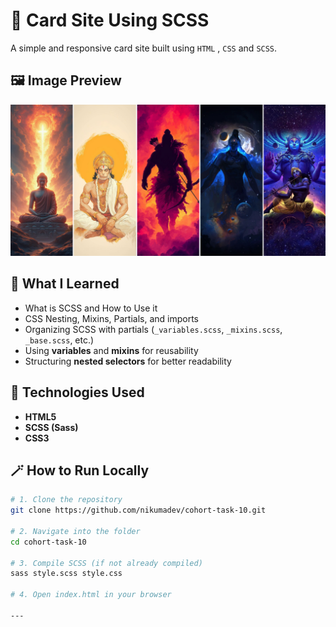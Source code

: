 # 🎴 Card Site Using SCSS

A simple and responsive card site built using `HTML` , `CSS` and `SCSS`.

## 🖼️ Image Preview

![Card Site](./assets/preview.png)


## 🧠 What I Learned

- What is SCSS and How to Use it
- CSS Nesting, Mixins, Partials, and imports
- Organizing SCSS with partials (`_variables.scss`, `_mixins.scss`, `_base.scss`, etc.)
- Using **variables** and **mixins** for reusability
- Structuring **nested selectors** for better readability

## 🚀 Technologies Used

- **HTML5**
- **SCSS (Sass)**
- **CSS3**

## 🪄 How to Run Locally

```bash
# 1. Clone the repository
git clone https://github.com/nikumadev/cohort-task-10.git

# 2. Navigate into the folder
cd cohort-task-10

# 3. Compile SCSS (if not already compiled)
sass style.scss style.css

# 4. Open index.html in your browser

---
```
